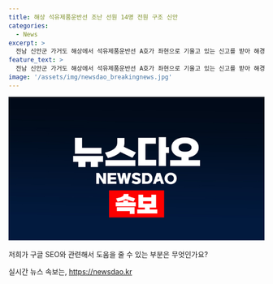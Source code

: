 ```yaml
---
title: 해상 석유제품운반선 조난 선원 14명 전원 구조 신안
categories:
  - News
excerpt: >
  전남 신안군 가거도 해상에서 석유제품운반선 A호가 좌현으로 기울고 있는 신고를 받아 해경이 선원 구조에 나섰다. 사고선박에 탑승한 승선원 14명은 인근 화물선에 의해 무사히 구조되었고 인명피해나 해양오염은 확인되지 않았다. A호는 여수항 출항 후 중국으로 운항 중 발생한 사고로, 폭발 원인에 대한 조사가 진행 중이다. 현장에서 안전 관리가 이루어지고 있으며 추가적인 사고에 대비해 경비함정과 함께 대비 중이다. (150자)
feature_text: >
  전남 신안군 가거도 해상에서 석유제품운반선 A호가 좌현으로 기울고 있는 신고를 받아 해경이 선원 구조에 나섰다. 사고선박에 탑승한 승선원 14명은 인근 화물선에 의해 무사히 구조되었고 인명피해나 해양오염은 확인되지 않았다. A호는 여수항 출항 후 중국으로 운항 중 발생한 사고로, 폭발 원인에 대한 조사가 진행 중이다. 현장에서 안전 관리가 이루어지고 있으며 추가적인 사고에 대비해 경비함정과 함께 대비 중이다. (150자)
image: '/assets/img/newsdao_breakingnews.jpg'
---
```


<p><img src="/assets/img/newsdao_breakingnews.jpg" alt="pcversion 속보" /></p>

<p>저희가 구글 SEO와 관련해서 도움을 줄 수 있는 부분은 무엇인가요?</p>
실시간 뉴스 속보는, <a href="https://newsdao.kr" rel="dofollow">https://newsdao.kr</a>


